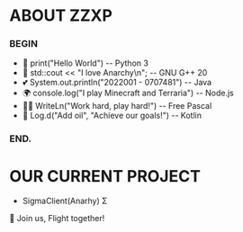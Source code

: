 # ABOUT ZZXP

### BEGIN

- 🎉 print("Hello World") -- Python 3
- 🌱 std::cout << "I love Anarchy\n"; -- GNU G++ 20
- 💕 System.out.println("2022001 - 0707481") -- Java
- 🌍 console.log("I play Minecraft and Terraria") -- Node.js
- 🐱‍🏍 WriteLn("Work hard, play hard!") -- Free Pascal
- 💪 Log.d("Add oil", "Achieve our goals!") -- Kotlin

### END.

# OUR CURRENT PROJECT
- SigmaClient(Anarhy) Σ

🚀 Join us, Flight together!
